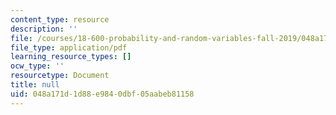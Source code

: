```yaml
---
content_type: resource
description: ''
file: /courses/18-600-probability-and-random-variables-fall-2019/048a171d1d88e9840dbf05aabeb81158_MIT18_600F19_lec5.pdf
file_type: application/pdf
learning_resource_types: []
ocw_type: ''
resourcetype: Document
title: null
uid: 048a171d-1d88-e984-0dbf-05aabeb81158
---
```

